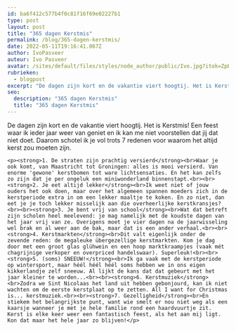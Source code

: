 ```yaml
---
id: ba6f412c577b4f0c81f16f69e02227b1
type: post
layout: post
title: "365 dagen Kerstmis"
permalink: /blog/365-dagen-kerstmis/
date: 2022-05-11T19:16:41.067Z
author: IvoPasveer
auteur: Ivo Pasveer
avatar: /sites/default/files/styles/node_author/public/Ivo.jpg?itok=ZpBGKpKi
rubrieken:
  - blogpost
excerpt: "De dagen zijn kort en de vakantie viert hoogtij. Het is Kerstmis! Een feest waar ik ieder jaar weer van geniet en ik kan me niet voorstellen dat jij dat niet doet. Daarom schotel ik je vol trots 7 redenen voor waarom het altijd kerst zou moeten zijn.  "
seo:
  description: "365 dagen Kerstmis"
  title: "365 dagen Kerstmis"
---
```

De dagen zijn kort en de vakantie viert hoogtij. Het is Kerstmis! Een feest waar ik ieder jaar weer van geniet en ik kan me niet voorstellen dat jij dat niet doet. Daarom schotel ik je vol trots 7 redenen voor waarom het altijd kerst zou moeten zijn.  

    <p><strong>1. De straten zijn prachtig versierd</strong><br>Waar je ook komt, van Maastricht tot Groningen: alles is mooi versierd. Van enorme 'gewone' kerstbomen tot ware lichtsensaties. En het kan zelfs zo zijn dat je per ongeluk een miniwonderland binnenstapt.<br><br><strong>2. Je eet altijd lekker</strong><br>Ik weet niet of jouw ouders het ook doen, maar over het algemeen spannen moeders zich in de kerstperiode extra in om een lekker maaltje te koken. En zo niet, dan eet je je toch lekker misselijk aan die overheerlijke kerstkransjes?<br><br><strong>3. Je bent vrij van school</strong><br>Wat dat betreft zijn scholen heel meelevend: je mag namelijk met de koudste dagen van het jaar vrij van ze. Overigens moet je vier dagen na de jaarwisseling wel brak en al weer aan de bak, maar dat is een ander verhaal.<br><br><strong>4. Kerstmarkten</strong><br>Dit valt eigenlijk onder de zevende reden: de megaleuke übergezellige kerstmarkten. Kom je dag door met een groot glas glühwein en een hoop marktkraampjes (vaak mét chagrijnige verkoper en overpriced handelswaar). Superleuk!<br><br><strong>5. (soms) SNEEUW!</strong><br>Ik ga vaak met de kerstperiode op wintersport, maar héél héél héél soms hebben we in ons eigen kikkerlandje zelf sneeuw. Al lijkt de kans dat dat gebeurt met het jaar kleiner te worden...<br><br><strong>6. Kerstmuziek</strong><br>Zodra we Sint Nicolaas het land uit hebben gebonjourd, kan ik niet wachten om de eerste kerstplaat op te zetten. All I want for Christmas is... kerstmuziek.<br><br><strong>7. Gezelligheid</strong><br>En stiekem het belangrijkste punt, want wie smelt er nou niet weg als een kaarsje wanneer je met je hele familie rond een haardvuurtje zit. Kerst is elke keer weer een fantastisch feest, als het aan mij ligt. Kon dat maar het hele jaar zo blijven!</p>  

